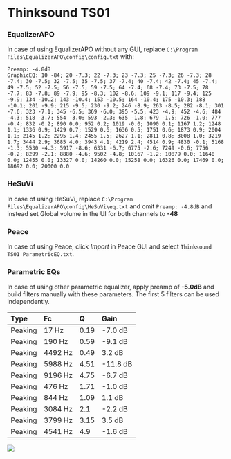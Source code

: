 # Thinksound TS01

### EqualizerAPO
In case of using EqualizerAPO without any GUI, replace `C:\Program Files\EqualizerAPO\config\config.txt`
with:
```
Preamp: -4.8dB
GraphicEQ: 10 -84; 20 -7.3; 22 -7.3; 23 -7.3; 25 -7.3; 26 -7.3; 28 -7.4; 30 -7.5; 32 -7.5; 35 -7.5; 37 -7.4; 40 -7.4; 42 -7.4; 45 -7.4; 49 -7.5; 52 -7.5; 56 -7.5; 59 -7.5; 64 -7.4; 68 -7.4; 73 -7.5; 78 -7.7; 83 -7.8; 89 -7.9; 95 -8.3; 102 -8.6; 109 -9.1; 117 -9.4; 125 -9.9; 134 -10.2; 143 -10.4; 153 -10.5; 164 -10.4; 175 -10.3; 188 -10.1; 201 -9.9; 215 -9.5; 230 -9.2; 246 -8.9; 263 -8.5; 282 -8.1; 301 -7.6; 323 -7.1; 345 -6.5; 369 -6.0; 395 -5.5; 423 -4.9; 452 -4.6; 484 -4.3; 518 -3.7; 554 -3.0; 593 -2.3; 635 -1.8; 679 -1.5; 726 -1.0; 777 -0.4; 832 -0.2; 890 0.0; 952 0.2; 1019 -0.0; 1090 0.1; 1167 1.2; 1248 1.1; 1336 0.9; 1429 0.7; 1529 0.6; 1636 0.5; 1751 0.6; 1873 0.9; 2004 1.1; 2145 1.2; 2295 1.4; 2455 1.5; 2627 1.1; 2811 0.8; 3008 1.0; 3219 1.7; 3444 2.9; 3685 4.0; 3943 4.1; 4219 2.4; 4514 0.9; 4830 -0.1; 5168 -1.3; 5530 -4.3; 5917 -8.6; 6331 -6.7; 6775 -2.6; 7249 -0.6; 7756 -0.2; 8299 -2.1; 8880 -4.6; 9502 -4.8; 10167 -1.2; 10879 0.0; 11640 0.0; 12455 0.0; 13327 0.0; 14260 0.0; 15258 0.0; 16326 0.0; 17469 0.0; 18692 0.0; 20000 0.0
```

### HeSuVi
In case of using HeSuVi, replace `C:\Program Files\EqualizerAPO\config\HeSuVi\eq.txt` and omit `Preamp:
-4.8dB` and instead set Global volume in the UI for both channels to **-48**

### Peace
In case of using Peace, click *Import* in Peace GUI and select `Thinksound TS01 ParametricEQ.txt`.

### Parametric EQs
In case of using other parametric equalizer, apply preamp of **-5.0dB** and build filters manually with
these parameters. The first 5 filters can be used independently.

| Type    | Fc      |    Q | Gain     |
|:--------|:--------|:-----|:---------|
| Peaking | 17 Hz   | 0.19 | -7.0 dB  |
| Peaking | 190 Hz  | 0.59 | -9.1 dB  |
| Peaking | 4492 Hz | 0.49 | 3.2 dB   |
| Peaking | 5988 Hz | 4.51 | -11.8 dB |
| Peaking | 9196 Hz | 4.75 | -6.7 dB  |
| Peaking | 476 Hz  | 1.71 | -1.0 dB  |
| Peaking | 844 Hz  | 1.09 | 1.1 dB   |
| Peaking | 3084 Hz | 2.1  | -2.2 dB  |
| Peaking | 3799 Hz | 3.15 | 3.5 dB   |
| Peaking | 4541 Hz | 4.9  | -1.6 dB  |

![](https://raw.githubusercontent.com/jaakkopasanen/AutoEq/master/results/headphonecom/sbaf-serious/Thinksound%20TS01/Thinksound%20TS01.png)